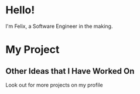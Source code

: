 # Hello!
I'm Felix, a Software Engineer in the making.

<h1>My Project</h1>


<h2>Other Ideas that I Have Worked On</h2>

<p>Look out for more projects on my profile</p>
